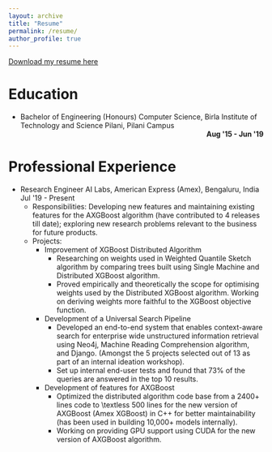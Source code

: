 ```yaml
---
layout: archive
title: "Resume"
permalink: /resume/
author_profile: true
---
```


<p style="text-decoration:underline;"><a href="https://vigneshn1997.github.io/files/Vignesh_resume.pdf">Download my resume here</a></p>

Education
======
* Bachelor of Engineering (Honours) Computer Science, Birla Institute of Technology and Science Pilani, Pilani Campus <div align="right"> **Aug '15 - Jun '19**  </div>


Professional Experience
======
* Research Engineer  AI Labs, American Express (Amex), Bengaluru, India     Jul '19 - Present
  * Responsibilities: Developing new features and maintaining existing features for the AXGBoost algorithm (have contributed to 4 releases till date); exploring new research problems relevant to the business for future products.
  * Projects:
    * Improvement of XGBoost Distributed Algorithm
        * Researching on weights used in Weighted Quantile Sketch algorithm by comparing trees built using Single Machine and Distributed XGBoost algorithm.
        * Proved empirically and theoretically the scope for optimising weights used by the Distributed XGBoost algorithm. Working on deriving weights more faithful to the XGBoost objective function.
    * Development of a Universal Search Pipeline
        * Developed an end-to-end system that enables context-aware search for enterprise wide unstructured information retrieval using Neo4j, Machine Reading Comprehension algorithm, and Django. (Amongst the 5 projects selected out of 13 as part of an internal ideation workshop).
        * Set up internal end-user tests and found that 73\% of the queries are answered in the top 10 results.
    * Development of features for AXGBoost
        * Optimized the distributed algorithm code base from a 2400+ lines code to \textless 500 lines for the new version of AXGBoost (Amex XGBoost) in C++ for better maintainability (has been used in building 10,000+ models internally).
        * Working on providing GPU support using CUDA for the new version of AXGBoost algorithm.
